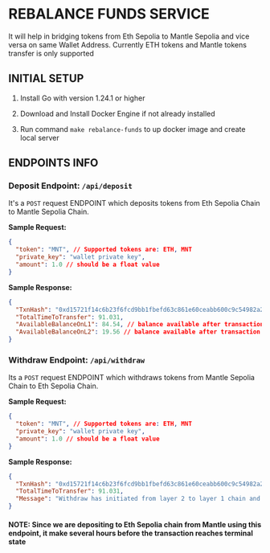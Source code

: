 # REBALANCE FUNDS SERVICE

It will help in bridging tokens from Eth Sepolia to Mantle Sepolia and vice versa on same Wallet Address.
Currently ETH tokens and Mantle tokens transfer is only supported

## INITIAL SETUP

1. Install Go with version 1.24.1 or higher

2. Download and Install Docker Engine if not already installed

3. Run command `make rebalance-funds` to up docker image and create local server

## ENDPOINTS INFO

### Deposit Endpoint: `/api/deposit`

It's a `POST` request ENDPOINT which deposits tokens from Eth Sepolia Chain to Mantle Sepolia Chain.

**Sample Request:**

```json
{
  "token": "MNT", // Supported tokens are: ETH, MNT
  "private_key": "wallet private key",
  "amount": 1.0 // should be a float value
}
```

**Sample Response:**

```json
{
  "TxnHash": "0xd15721f14c6b23f6fcd9bb1fbefd63c861e60ceabb600c9c54982a29437485df",
  "TotalTimeToTransfer": 91.031,
  "AvailableBalanceOnL1": 84.54, // balance available after transaction on Eth Sepolia Chain
  "AvailableBalanceOnL2": 19.56 // balance available after transaction on Mantle Sepolia Chain
}
```

### Withdraw Endpoint: `/api/withdraw`

Its a `POST` request ENDPOINT which withdraws tokens from Mantle Sepolia Chain to Eth Sepolia Chain.

**Sample Request:**

```json
{
  "token": "MNT", // Supported tokens are: ETH, MNT
  "private_key": "wallet private key",
  "amount": 1.0 // should be a float value
}
```

**Sample Response:**

```json
{
  "TxnHash": "0xd15721f14c6b23f6fcd9bb1fbefd63c861e60ceabb600c9c54982a29437485df",
  "TotalTimeToTransfer": 91.031,
  "Message": "Withdraw has initiated from layer 2 to layer 1 chain and it may take several hours before reaching terminal state"
}
```

#### NOTE: Since we are depositing to Eth Sepolia chain from Mantle using this endpoint, it make several hours before the transaction reaches terminal state